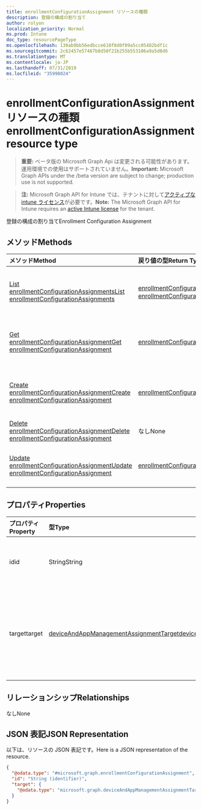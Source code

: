 ```yaml
---
title: enrollmentConfigurationAssignment リソースの種類
description: 登録の構成の割り当て
author: rolyon
localization_priority: Normal
ms.prod: Intune
doc_type: resourcePageType
ms.openlocfilehash: 130ab9bb56edbcce610f8d0f09a5cc05482bdf1c
ms.sourcegitcommit: 2c62457e57467b8d50f21b255b553106a9a5d8d6
ms.translationtype: MT
ms.contentlocale: ja-JP
ms.lasthandoff: 07/31/2019
ms.locfileid: "35998024"
---
```

# <a name="enrollmentconfigurationassignment-resource-type"></a><span data-ttu-id="43ed6-103">enrollmentConfigurationAssignment リソースの種類</span><span class="sxs-lookup"><span data-stu-id="43ed6-103">enrollmentConfigurationAssignment resource type</span></span>

> <span data-ttu-id="43ed6-104">**重要:** ベータ版の Microsoft Graph Api は変更される可能性があります。運用環境での使用はサポートされていません。</span><span class="sxs-lookup"><span data-stu-id="43ed6-104">**Important:** Microsoft Graph APIs under the /beta version are subject to change; production use is not supported.</span></span>

> <span data-ttu-id="43ed6-105">**注:** Microsoft Graph API for Intune では、テナントに対して[アクティブな intune ライセンス](https://go.microsoft.com/fwlink/?linkid=839381)が必要です。</span><span class="sxs-lookup"><span data-stu-id="43ed6-105">**Note:** The Microsoft Graph API for Intune requires an [active Intune license](https://go.microsoft.com/fwlink/?linkid=839381) for the tenant.</span></span>

<span data-ttu-id="43ed6-106">登録の構成の割り当て</span><span class="sxs-lookup"><span data-stu-id="43ed6-106">Enrollment Configuration Assignment</span></span>

## <a name="methods"></a><span data-ttu-id="43ed6-107">メソッド</span><span class="sxs-lookup"><span data-stu-id="43ed6-107">Methods</span></span>
|<span data-ttu-id="43ed6-108">メソッド</span><span class="sxs-lookup"><span data-stu-id="43ed6-108">Method</span></span>|<span data-ttu-id="43ed6-109">戻り値の型</span><span class="sxs-lookup"><span data-stu-id="43ed6-109">Return Type</span></span>|<span data-ttu-id="43ed6-110">説明</span><span class="sxs-lookup"><span data-stu-id="43ed6-110">Description</span></span>|
|:---|:---|:---|
|[<span data-ttu-id="43ed6-111">List enrollmentConfigurationAssignments</span><span class="sxs-lookup"><span data-stu-id="43ed6-111">List enrollmentConfigurationAssignments</span></span>](../api/intune-onboarding-enrollmentconfigurationassignment-list.md)|<span data-ttu-id="43ed6-112">[enrollmentConfigurationAssignment](../resources/intune-onboarding-enrollmentconfigurationassignment.md) コレクション</span><span class="sxs-lookup"><span data-stu-id="43ed6-112">[enrollmentConfigurationAssignment](../resources/intune-onboarding-enrollmentconfigurationassignment.md) collection</span></span>|<span data-ttu-id="43ed6-113">[enrollmentConfigurationAssignment](../resources/intune-onboarding-enrollmentconfigurationassignment.md) オブジェクトのプロパティとリレーションシップをリストします。</span><span class="sxs-lookup"><span data-stu-id="43ed6-113">List properties and relationships of the [enrollmentConfigurationAssignment](../resources/intune-onboarding-enrollmentconfigurationassignment.md) objects.</span></span>|
|[<span data-ttu-id="43ed6-114">Get enrollmentConfigurationAssignment</span><span class="sxs-lookup"><span data-stu-id="43ed6-114">Get enrollmentConfigurationAssignment</span></span>](../api/intune-onboarding-enrollmentconfigurationassignment-get.md)|[<span data-ttu-id="43ed6-115">enrollmentConfigurationAssignment</span><span class="sxs-lookup"><span data-stu-id="43ed6-115">enrollmentConfigurationAssignment</span></span>](../resources/intune-onboarding-enrollmentconfigurationassignment.md)|<span data-ttu-id="43ed6-116">[enrollmentConfigurationAssignment](../resources/intune-onboarding-enrollmentconfigurationassignment.md) オブジェクトのプロパティとリレーションシップを読み取ります。</span><span class="sxs-lookup"><span data-stu-id="43ed6-116">Read properties and relationships of the [enrollmentConfigurationAssignment](../resources/intune-onboarding-enrollmentconfigurationassignment.md) object.</span></span>|
|[<span data-ttu-id="43ed6-117">Create enrollmentConfigurationAssignment</span><span class="sxs-lookup"><span data-stu-id="43ed6-117">Create enrollmentConfigurationAssignment</span></span>](../api/intune-onboarding-enrollmentconfigurationassignment-create.md)|[<span data-ttu-id="43ed6-118">enrollmentConfigurationAssignment</span><span class="sxs-lookup"><span data-stu-id="43ed6-118">enrollmentConfigurationAssignment</span></span>](../resources/intune-onboarding-enrollmentconfigurationassignment.md)|<span data-ttu-id="43ed6-119">新しい [enrollmentConfigurationAssignment](../resources/intune-onboarding-enrollmentconfigurationassignment.md) オブジェクトを作成します。</span><span class="sxs-lookup"><span data-stu-id="43ed6-119">Create a new [enrollmentConfigurationAssignment](../resources/intune-onboarding-enrollmentconfigurationassignment.md) object.</span></span>|
|[<span data-ttu-id="43ed6-120">Delete enrollmentConfigurationAssignment</span><span class="sxs-lookup"><span data-stu-id="43ed6-120">Delete enrollmentConfigurationAssignment</span></span>](../api/intune-onboarding-enrollmentconfigurationassignment-delete.md)|<span data-ttu-id="43ed6-121">なし</span><span class="sxs-lookup"><span data-stu-id="43ed6-121">None</span></span>|<span data-ttu-id="43ed6-122">[enrollmentConfigurationAssignment](../resources/intune-onboarding-enrollmentconfigurationassignment.md) を削除します。</span><span class="sxs-lookup"><span data-stu-id="43ed6-122">Deletes a [enrollmentConfigurationAssignment](../resources/intune-onboarding-enrollmentconfigurationassignment.md).</span></span>|
|[<span data-ttu-id="43ed6-123">Update enrollmentConfigurationAssignment</span><span class="sxs-lookup"><span data-stu-id="43ed6-123">Update enrollmentConfigurationAssignment</span></span>](../api/intune-onboarding-enrollmentconfigurationassignment-update.md)|[<span data-ttu-id="43ed6-124">enrollmentConfigurationAssignment</span><span class="sxs-lookup"><span data-stu-id="43ed6-124">enrollmentConfigurationAssignment</span></span>](../resources/intune-onboarding-enrollmentconfigurationassignment.md)|<span data-ttu-id="43ed6-125">[enrollmentConfigurationAssignment](../resources/intune-onboarding-enrollmentconfigurationassignment.md) オブジェクトのプロパティを更新します。</span><span class="sxs-lookup"><span data-stu-id="43ed6-125">Update the properties of a [enrollmentConfigurationAssignment](../resources/intune-onboarding-enrollmentconfigurationassignment.md) object.</span></span>|

## <a name="properties"></a><span data-ttu-id="43ed6-126">プロパティ</span><span class="sxs-lookup"><span data-stu-id="43ed6-126">Properties</span></span>
|<span data-ttu-id="43ed6-127">プロパティ</span><span class="sxs-lookup"><span data-stu-id="43ed6-127">Property</span></span>|<span data-ttu-id="43ed6-128">型</span><span class="sxs-lookup"><span data-stu-id="43ed6-128">Type</span></span>|<span data-ttu-id="43ed6-129">説明</span><span class="sxs-lookup"><span data-stu-id="43ed6-129">Description</span></span>|
|:---|:---|:---|
|<span data-ttu-id="43ed6-130">id</span><span class="sxs-lookup"><span data-stu-id="43ed6-130">id</span></span>|<span data-ttu-id="43ed6-131">String</span><span class="sxs-lookup"><span data-stu-id="43ed6-131">String</span></span>|<span data-ttu-id="43ed6-132">登録構成の割り当てのキー</span><span class="sxs-lookup"><span data-stu-id="43ed6-132">Key of the enrollment configuration assignment</span></span>|
|<span data-ttu-id="43ed6-133">target</span><span class="sxs-lookup"><span data-stu-id="43ed6-133">target</span></span>|[<span data-ttu-id="43ed6-134">deviceAndAppManagementAssignmentTarget</span><span class="sxs-lookup"><span data-stu-id="43ed6-134">deviceAndAppManagementAssignmentTarget</span></span>](../resources/intune-shared-deviceandappmanagementassignmenttarget.md)|<span data-ttu-id="43ed6-135">テナント内の管理されたデバイスへの割り当てを表します。</span><span class="sxs-lookup"><span data-stu-id="43ed6-135">Represents an assignment to managed devices in the tenant</span></span>|

## <a name="relationships"></a><span data-ttu-id="43ed6-136">リレーションシップ</span><span class="sxs-lookup"><span data-stu-id="43ed6-136">Relationships</span></span>
<span data-ttu-id="43ed6-137">なし</span><span class="sxs-lookup"><span data-stu-id="43ed6-137">None</span></span>

## <a name="json-representation"></a><span data-ttu-id="43ed6-138">JSON 表記</span><span class="sxs-lookup"><span data-stu-id="43ed6-138">JSON Representation</span></span>
<span data-ttu-id="43ed6-139">以下は、リソースの JSON 表記です。</span><span class="sxs-lookup"><span data-stu-id="43ed6-139">Here is a JSON representation of the resource.</span></span>
<!-- {
  "blockType": "resource",
  "keyProperty": "id",
  "@odata.type": "microsoft.graph.enrollmentConfigurationAssignment"
}
-->
``` json
{
  "@odata.type": "#microsoft.graph.enrollmentConfigurationAssignment",
  "id": "String (identifier)",
  "target": {
    "@odata.type": "microsoft.graph.deviceAndAppManagementAssignmentTarget"
  }
}
```





